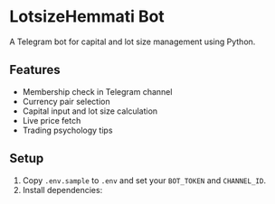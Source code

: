 # LotsizeHemmati Bot

A Telegram bot for capital and lot size management using Python.

## Features
- Membership check in Telegram channel
- Currency pair selection
- Capital input and lot size calculation
- Live price fetch
- Trading psychology tips

## Setup
1. Copy `.env.sample` to `.env` and set your `BOT_TOKEN` and `CHANNEL_ID`.
2. Install dependencies:
